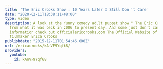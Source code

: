 ```yaml
---
title: 'The Eric Crooks Show : 10 Years Later I Still Don''t Care'
date: "2020-02-11T18:38:11+08:00"
type: video
description: A look at the funny comedy adult puppet show " The Eric Crooks Show "
  from what it was back in 2006 to present day. And some just don't care. For more
  information check out officialericcrooks.com The Official Website of puppeteer and
  filmmaker Erica Crooks
publishdate: "2015-12-11T01:54:46.000Z"
url: /ericacrooks/kAnVF9Yqf68/
providers:
  youtube:
    id: kAnVF9Yqf68
---
```

